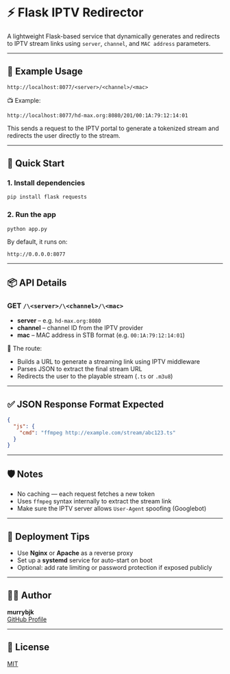 # ⚡ Flask IPTV Redirector

A lightweight Flask-based service that dynamically generates and redirects to IPTV stream links using `server`, `channel`, and `MAC address` parameters.

---

## 🔗 Example Usage

```url
http://localhost:8077/<server>/<channel>/<mac>
```

📺 Example:

```url
http://localhost:8077/hd-max.org:8080/201/00:1A:79:12:14:01
```

This sends a request to the IPTV portal to generate a tokenized stream and redirects the user directly to the stream.

---

## 🚀 Quick Start

### 1. Install dependencies

```bash
pip install flask requests
```

### 2. Run the app

```bash
python app.py
```

By default, it runs on:

```url
http://0.0.0.0:8077
```

---

## 📦 API Details

### GET `/\<server>/\<channel>/\<mac>`

- **server** – e.g. `hd-max.org:8080`
- **channel** – channel ID from the IPTV provider
- **mac** – MAC address in STB format (e.g. `00:1A:79:12:14:01`)

🔁 The route:
- Builds a URL to generate a streaming link using IPTV middleware
- Parses JSON to extract the final stream URL
- Redirects the user to the playable stream (`.ts` or `.m3u8`)

---

## ✅ JSON Response Format Expected

```json
{
  "js": {
    "cmd": "ffmpeg http://example.com/stream/abc123.ts"
  }
}
```

---

## 🛡️ Notes

- No caching — each request fetches a new token
- Uses `ffmpeg` syntax internally to extract the stream link
- Make sure the IPTV server allows `User-Agent` spoofing (Googlebot)

---

## 🔧 Deployment Tips

- Use **Nginx** or **Apache** as a reverse proxy
- Set up a **systemd** service for auto-start on boot
- Optional: add rate limiting or password protection if exposed publicly

---

## 👨‍💻 Author

**murrybjk**  
[GitHub Profile](https://github.com/murrybjk)

---

## 📄 License

[MIT](https://choosealicense.com/licenses/mit/)
